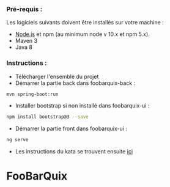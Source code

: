 ### Pré-requis :

Les logiciels suivants doivent être installés sur votre machine :

- [Node.js](https://nodejs.org/) et npm (au minimum node v 10.x et npm 5.x).
- Maven 3
- Java 8

### Instructions :

  - Télécharger l'ensemble du projet
  - Démarrer la partie back dans foobarquix-back : 
  ```bash
  mvn spring-boot:run
  ```
  - Installer bootstrap si non installé dans foobarquix-ui : 
  ```bash
  npm install bootstrap@3 --save
  ```
  - Démarrer la partie front dans foobarquix-ui : 
  ```bash
  ng serve
  ```
  - Les instructions du kata se trouvent ensuite  [ici](http://localhost:4200/) 

# FooBarQuix
